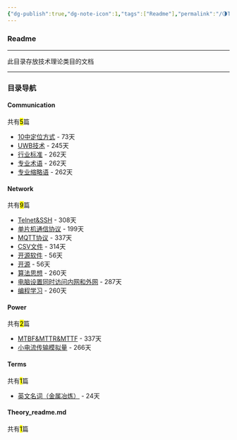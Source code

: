 ```yaml
---
{"dg-publish":true,"dg-note-icon":1,"tags":["Readme"],"permalink":"/🌗Theory_理论/Theory_readme/","dgPassFrontmatter":true,"noteIcon":1,"created":"2024-08-24T23:09:55.639+08:00","updated":"2024-09-18T23:05:22.973+08:00"}
---
```


### Readme
--- 
此目录存放技术理论类目的文档
***
### 目录导航
<p><span><h4 data-heading="Communication" dir="auto">Communication</h4></span></p><p><span>共有<mark>5</mark>篇</span></p><div><ul class="dataview list-view-ul"><li><span><a data-tooltip-position="top" aria-label="🌗Theory_理论/Communication/人员定位/10中定位方式.md" data-href="🌗Theory_理论/Communication/人员定位/10中定位方式.md" href="🌗Theory_理论/Communication/人员定位/10中定位方式.md" class="internal-link" target="_blank" rel="noopener">10中定位方式</a> - 73天</span></li><li><span><a data-tooltip-position="top" aria-label="🌗Theory_理论/Communication/人员定位/UWB技术.md" data-href="🌗Theory_理论/Communication/人员定位/UWB技术.md" href="🌗Theory_理论/Communication/人员定位/UWB技术.md" class="internal-link" target="_blank" rel="noopener">UWB技术</a> - 245天</span></li><li><span><a data-tooltip-position="top" aria-label="🌗Theory_理论/Communication/行业标准.md" data-href="🌗Theory_理论/Communication/行业标准.md" href="🌗Theory_理论/Communication/行业标准.md" class="internal-link" target="_blank" rel="noopener">行业标准</a> - 262天</span></li><li><span><a data-tooltip-position="top" aria-label="🌗Theory_理论/Communication/专业术语.md" data-href="🌗Theory_理论/Communication/专业术语.md" href="🌗Theory_理论/Communication/专业术语.md" class="internal-link" target="_blank" rel="noopener">专业术语</a> - 262天</span></li><li><span><a data-tooltip-position="top" aria-label="🌗Theory_理论/Communication/专业缩略语.md" data-href="🌗Theory_理论/Communication/专业缩略语.md" href="🌗Theory_理论/Communication/专业缩略语.md" class="internal-link" target="_blank" rel="noopener">专业缩略语</a> - 262天</span></li></ul></div><p><span><h4 data-heading="Network" dir="auto">Network</h4></span></p><p><span>共有<mark>9</mark>篇</span></p><div><ul class="dataview list-view-ul"><li><span><a data-tooltip-position="top" aria-label="🌗Theory_理论/Network/Telnet&amp;SSH.md" data-href="🌗Theory_理论/Network/Telnet&amp;SSH.md" href="🌗Theory_理论/Network/Telnet&amp;SSH.md" class="internal-link" target="_blank" rel="noopener">Telnet&amp;SSH</a> - 308天</span></li><li><span><a data-tooltip-position="top" aria-label="🌗Theory_理论/Network/单片机通信协议.md" data-href="🌗Theory_理论/Network/单片机通信协议.md" href="🌗Theory_理论/Network/单片机通信协议.md" class="internal-link" target="_blank" rel="noopener">单片机通信协议</a> - 199天</span></li><li><span><a data-tooltip-position="top" aria-label="🌗Theory_理论/Network/术语和缩略语/MQTT协议.md" data-href="🌗Theory_理论/Network/术语和缩略语/MQTT协议.md" href="🌗Theory_理论/Network/术语和缩略语/MQTT协议.md" class="internal-link" target="_blank" rel="noopener">MQTT协议</a> - 337天</span></li><li><span><a data-tooltip-position="top" aria-label="🌗Theory_理论/Network/术语和缩略语/CSV文件.md" data-href="🌗Theory_理论/Network/术语和缩略语/CSV文件.md" href="🌗Theory_理论/Network/术语和缩略语/CSV文件.md" class="internal-link" target="_blank" rel="noopener">CSV文件</a> - 314天</span></li><li><span><a data-tooltip-position="top" aria-label="🌗Theory_理论/Network/术语和缩略语/开源软件.md" data-href="🌗Theory_理论/Network/术语和缩略语/开源软件.md" href="🌗Theory_理论/Network/术语和缩略语/开源软件.md" class="internal-link" target="_blank" rel="noopener">开源软件</a> - 56天</span></li><li><span><a data-tooltip-position="top" aria-label="🌗Theory_理论/Network/术语和缩略语/开源.md" data-href="🌗Theory_理论/Network/术语和缩略语/开源.md" href="🌗Theory_理论/Network/术语和缩略语/开源.md" class="internal-link" target="_blank" rel="noopener">开源</a> - 56天</span></li><li><span><a data-tooltip-position="top" aria-label="🌗Theory_理论/Network/算法思想.md" data-href="🌗Theory_理论/Network/算法思想.md" href="🌗Theory_理论/Network/算法思想.md" class="internal-link" target="_blank" rel="noopener">算法思想</a> - 260天</span></li><li><span><a data-tooltip-position="top" aria-label="🌗Theory_理论/Network/电脑设置同时访问内网和外网.md" data-href="🌗Theory_理论/Network/电脑设置同时访问内网和外网.md" href="🌗Theory_理论/Network/电脑设置同时访问内网和外网.md" class="internal-link" target="_blank" rel="noopener">电脑设置同时访问内网和外网</a> - 287天</span></li><li><span><a data-tooltip-position="top" aria-label="🌗Theory_理论/Network/编程学习.md" data-href="🌗Theory_理论/Network/编程学习.md" href="🌗Theory_理论/Network/编程学习.md" class="internal-link" target="_blank" rel="noopener">编程学习</a> - 260天</span></li></ul></div><p><span><h4 data-heading="Power" dir="auto">Power</h4></span></p><p><span>共有<mark>2</mark>篇</span></p><div><ul class="dataview list-view-ul"><li><span><a data-tooltip-position="top" aria-label="🌗Theory_理论/Power/MTBF&amp;MTTR&amp;MTTF.md" data-href="🌗Theory_理论/Power/MTBF&amp;MTTR&amp;MTTF.md" href="🌗Theory_理论/Power/MTBF&amp;MTTR&amp;MTTF.md" class="internal-link" target="_blank" rel="noopener">MTBF&amp;MTTR&amp;MTTF</a> - 337天</span></li><li><span><a data-tooltip-position="top" aria-label="🌗Theory_理论/Power/小电流传输模拟量.md" data-href="🌗Theory_理论/Power/小电流传输模拟量.md" href="🌗Theory_理论/Power/小电流传输模拟量.md" class="internal-link" target="_blank" rel="noopener">小电流传输模拟量</a> - 266天</span></li></ul></div><p><span><h4 data-heading="Terms" dir="auto">Terms</h4></span></p><p><span>共有<mark>1</mark>篇</span></p><div><ul class="dataview list-view-ul"><li><span><a data-tooltip-position="top" aria-label="🌗Theory_理论/Terms/英文名词（金属冶炼）.md" data-href="🌗Theory_理论/Terms/英文名词（金属冶炼）.md" href="🌗Theory_理论/Terms/英文名词（金属冶炼）.md" class="internal-link" target="_blank" rel="noopener">英文名词（金属冶炼）</a> - 24天</span></li></ul></div><p><span><h4 data-heading="Theory_readme.md" dir="auto">Theory_readme.md</h4></span></p><p><span>共有<mark>1</mark>篇</span></p><div><ul class="dataview list-view-ul"></ul></div>
